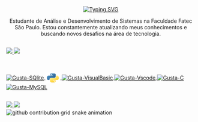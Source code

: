 <div align="center">
  <a href="https://git.io/typing-svg">
    <img src="https://readme-typing-svg.demolab.com?font=Fira+Code&weight=500&size=22&pause=1000&color=b81414&center=true&vCenter=true&random=false&width=524&lines=Oi,+eu+sou+Gusta!" alt="Typing SVG">
  </a>
</div>

<p align="center">Estudante de Análise e Desenvolvimento de Sistemas na Faculdade Fatec São Paulo.
Estou constantemente atualizando meus conhecimentos e buscando novos desafios na área de tecnologia. 

##

<div>
  <a href="https://github.com/dev-gusta14/dev-gusta14">
  <img width="45%" src="https://github-readme-stats.vercel.app/api?username=dev-gusta14&show_icons=true&theme=shadow_red&include_all_commits=true&count_private=true"/>
  <img width="45%" src="https://github-readme-stats.vercel.app/api/top-langs/?username=dev-gusta14&layout=compact&langs_count=16&theme=shadow_red"/>
</div>

##

<div style="display: inline_block"><br>
  <img align="center" alt="Gusta-SQlite" height="30" width="40" src="https://raw.githubusercontent.com/marwin1991/profile-technology-icons/refs/heads/main/icons/sqlite.png">
  <img align="center" alt="Gusta-Python" height="30" width="40" src="https://raw.githubusercontent.com/devicons/devicon/master/icons/python/python-original.svg">
  <img align="center" alt="Gusta-VisualBasic" height="30" width="40" src="https://cdn.jsdelivr.net/gh/devicons/devicon@latest/icons/visualbasic/visualbasic-original.svg" />
  <img align="center" alt="Gusta-Vscode" height="30" width="40" src="https://cdn.jsdelivr.net/gh/devicons/devicon@latest/icons/vscode/vscode-original.svg" />
  <img align="center" alt="Gusta-C" height="35" width="40" src="https://raw.githubusercontent.com/marwin1991/profile-technology-icons/refs/heads/main/icons/c.png" />
  <img align="center" alt="Gusta-MySQL" height="35" width="40" src="https://raw.githubusercontent.com/marwin1991/profile-technology-icons/refs/heads/main/icons/mysql.png" />

                
</div>
  
  ##
 
<div> 
  <a href = "mailto:gustavofirminoas@gmail.com"><img src=https://img.shields.io/badge/Gmail-D14836?style=for-the-badge&logo=gmail&logoColor=white
<div>
  <a href="https://www.linkedin.com/in/gustavo-firmino-887551271/" target="_blank"><img src="https://img.shields.io/badge/-LinkedIn-%230077B5?style=for-the-badge&logo=linkedin&logoColor=white" target="_blank"></a> 
  
</div>

<picture align="center">
  <source media="(prefers-color-scheme: dark)" srcset="https://raw.githubusercontent.com/dev-gusta14/dev-gusta14/output/github-contribution-grid-snake-dark.svg">
  <source media="(prefers-color-scheme: light)" srcset="https://raw.githubusercontent.com/g/dev-gusta14/output/github-contribution-grid-snake-dark.svg">
  <img align="center" alt="github contribution grid snake animation" src="https://raw.githubusercontent.com/dev-gusta14/dev-gusta14/output/github-contribution-grid-snake.svg">
</picture>
